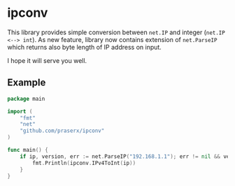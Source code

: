 # ipconv

This library provides simple conversion between `net.IP` and integer (`net.IP <--> int`). As new feature, library now contains extension of `net.ParseIP` which returns also byte length of IP address on input.

I hope it will serve you well.

## Example

```go
package main

import (
    "fmt"
    "net"
    "github.com/praserx/ipconv"
)

func main() {
    if ip, version, err := net.ParseIP("192.168.1.1"); err != nil && version == 4 {
        fmt.Println(ipconv.IPv4ToInt(ip))
    }
}
```